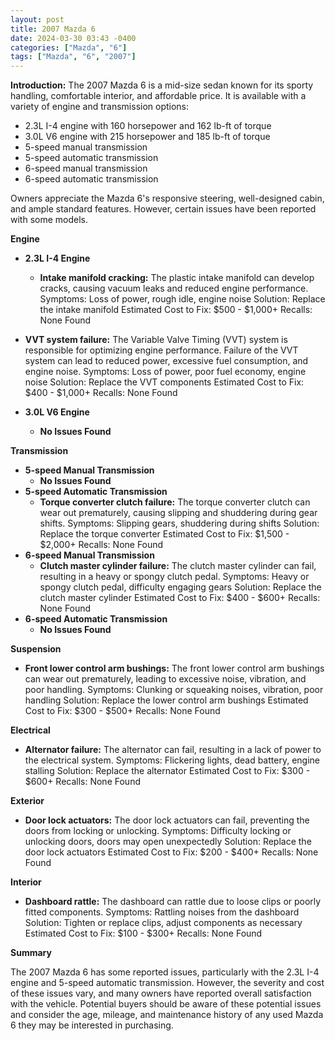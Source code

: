 ```yaml
---
layout: post
title: 2007 Mazda 6
date: 2024-03-30 03:43 -0400
categories: ["Mazda", "6"]
tags: ["Mazda", "6", "2007"]
---
```

**Introduction:** The 2007 Mazda 6 is a mid-size sedan known for its sporty handling, comfortable interior, and affordable price. It is available with a variety of engine and transmission options:

* 2.3L I-4 engine with 160 horsepower and 162 lb-ft of torque
* 3.0L V6 engine with 215 horsepower and 185 lb-ft of torque
* 5-speed manual transmission
* 5-speed automatic transmission
* 6-speed manual transmission
* 6-speed automatic transmission

Owners appreciate the Mazda 6's responsive steering, well-designed cabin, and ample standard features. However, certain issues have been reported with some models.

**Engine**
* **2.3L I-4 Engine**
    * **Intake manifold cracking:** The plastic intake manifold can develop cracks, causing vacuum leaks and reduced engine performance.
    Symptoms: Loss of power, rough idle, engine noise
    Solution: Replace the intake manifold
    Estimated Cost to Fix: $500 - $1,000+
    Recalls: None Found
* **VVT system failure:** The Variable Valve Timing (VVT) system is responsible for optimizing engine performance. Failure of the VVT system can lead to reduced power, excessive fuel consumption, and engine noise.
    Symptoms: Loss of power, poor fuel economy, engine noise
    Solution: Replace the VVT components
    Estimated Cost to Fix: $400 - $1,000+
    Recalls: None Found

* **3.0L V6 Engine**
    * **No Issues Found**

**Transmission**
* **5-speed Manual Transmission**
    * **No Issues Found**
* **5-speed Automatic Transmission**
    * **Torque converter clutch failure:** The torque converter clutch can wear out prematurely, causing slipping and shuddering during gear shifts.
    Symptoms: Slipping gears, shuddering during shifts
    Solution: Replace the torque converter
    Estimated Cost to Fix: $1,500 - $2,000+
    Recalls: None Found
* **6-speed Manual Transmission**
    * **Clutch master cylinder failure:** The clutch master cylinder can fail, resulting in a heavy or spongy clutch pedal.
    Symptoms: Heavy or spongy clutch pedal, difficulty engaging gears
    Solution: Replace the clutch master cylinder
    Estimated Cost to Fix: $400 - $600+
    Recalls: None Found
* **6-speed Automatic Transmission**
    * **No Issues Found**

**Suspension**
* **Front lower control arm bushings:** The front lower control arm bushings can wear out prematurely, leading to excessive noise, vibration, and poor handling.
    Symptoms: Clunking or squeaking noises, vibration, poor handling
    Solution: Replace the lower control arm bushings
    Estimated Cost to Fix: $300 - $500+
    Recalls: None Found

**Electrical**
* **Alternator failure:** The alternator can fail, resulting in a lack of power to the electrical system.
    Symptoms: Flickering lights, dead battery, engine stalling
    Solution: Replace the alternator
    Estimated Cost to Fix: $300 - $600+
    Recalls: None Found

**Exterior**
* **Door lock actuators:** The door lock actuators can fail, preventing the doors from locking or unlocking.
    Symptoms: Difficulty locking or unlocking doors, doors may open unexpectedly
    Solution: Replace the door lock actuators
    Estimated Cost to Fix: $200 - $400+
    Recalls: None Found

**Interior**
* **Dashboard rattle:** The dashboard can rattle due to loose clips or poorly fitted components.
    Symptoms: Rattling noises from the dashboard
    Solution: Tighten or replace clips, adjust components as necessary
    Estimated Cost to Fix: $100 - $300+
    Recalls: None Found

**Summary**

The 2007 Mazda 6 has some reported issues, particularly with the 2.3L I-4 engine and 5-speed automatic transmission. However, the severity and cost of these issues vary, and many owners have reported overall satisfaction with the vehicle. Potential buyers should be aware of these potential issues and consider the age, mileage, and maintenance history of any used Mazda 6 they may be interested in purchasing.
